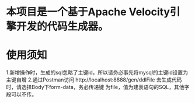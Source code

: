 # 本项目是一个基于Apache Velocity引擎开发的代码生成器。
# 使用须知
1.新增操作时，生成的sql忽略了主键id，所以请务必事先将mysql的主键id设置为主键自增
2.通过Postman访问 http://localhost:8888/gen/ddlFile 去生成代码时，请选择Body下form-data，务必传递键
为file，值为建表语句的SQL，其他字段可以不传。